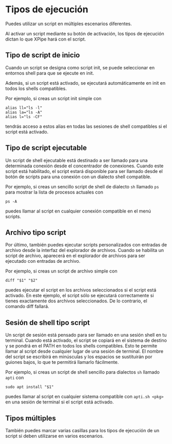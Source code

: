 # Tipos de ejecución

Puedes utilizar un script en múltiples escenarios diferentes.

Al activar un script mediante su botón de activación, los tipos de ejecución dictan lo que XPipe hará con el script.

## Tipo de script de inicio

Cuando un script se designa como script init, se puede seleccionar en entornos shell para que se ejecute en init.

Además, si un script está activado, se ejecutará automáticamente en init en todos los shells compatibles.

Por ejemplo, si creas un script init simple con
```
alias ll="ls -l"
alias la="ls -A"
alias l="ls -CF"
```
tendrás acceso a estos alias en todas las sesiones de shell compatibles si el script está activado.

## Tipo de script ejecutable

Un script de shell ejecutable está destinado a ser llamado para una determinada conexión desde el concentrador de conexiones.
Cuando este script está habilitado, el script estará disponible para ser llamado desde el botón de scripts para una conexión con un dialecto shell compatible.

Por ejemplo, si creas un sencillo script de shell de dialecto `sh` llamado `ps` para mostrar la lista de procesos actuales con
```
ps -A
```
puedes llamar al script en cualquier conexión compatible en el menú scripts.

## Archivo tipo script

Por último, también puedes ejecutar scripts personalizados con entradas de archivo desde la interfaz del explorador de archivos.
Cuando se habilita un script de archivo, aparecerá en el explorador de archivos para ser ejecutado con entradas de archivo.

Por ejemplo, si creas un script de archivo simple con
```
diff "$1" "$2"
```
puedes ejecutar el script en los archivos seleccionados si el script está activado.
En este ejemplo, el script sólo se ejecutará correctamente si tienes exactamente dos archivos seleccionados.
De lo contrario, el comando diff fallará.

## Sesión de shell tipo script

Un script de sesión está pensado para ser llamado en una sesión shell en tu terminal.
Cuando está activado, el script se copiará en el sistema de destino y se pondrá en el PATH en todos los shells compatibles.
Esto te permite llamar al script desde cualquier lugar de una sesión de terminal.
El nombre del script se escribirá en minúsculas y los espacios se sustituirán por guiones bajos, lo que te permitirá llamarlo fácilmente.

Por ejemplo, si creas un script de shell sencillo para dialectos `sh` llamado `apti` con
```
sudo apt install "$1"
```
puedes llamar al script en cualquier sistema compatible con `apti.sh <pkg>` en una sesión de terminal si el script está activado.

## Tipos múltiples

También puedes marcar varias casillas para los tipos de ejecución de un script si deben utilizarse en varios escenarios.
